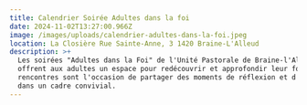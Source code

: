 ```yaml
---
title: Calendrier Soirée Adultes dans la foi
date: 2024-11-02T13:27:00.966Z
image: /images/uploads/calendrier-adultes-dans-la-foi.jpeg
location: La Closière Rue Sainte-Anne, 3 1420 Braine-L'Alleud
description: >+
  Les soirées "Adultes dans la Foi" de l'Unité Pastorale de Braine-l'Alleud
  offrent aux adultes un espace pour redécouvrir et approfondir leur foi. Ces
  rencontres sont l'occasion de partager des moments de réflexion et d'échange
  dans un cadre convivial.
---
```

